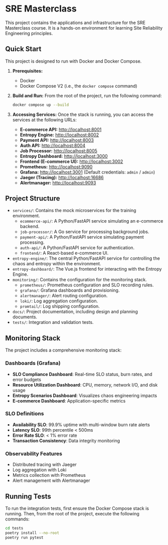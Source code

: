 # SRE Masterclass

This project contains the applications and infrastructure for the SRE Masterclass course. It is a hands-on environment for learning Site Reliability Engineering principles.

## Quick Start

This project is designed to run with Docker and Docker Compose.

1.  **Prerequisites:**
    *   Docker
    *   Docker Compose V2 (i.e., the `docker compose` command)

2.  **Build and Run:**
    From the root of the project, run the following command:
    ```bash
    docker compose up --build
    ```

3.  **Accessing Services:**
    Once the stack is running, you can access the services at the following URLs:

    *   **E-commerce API:** [http://localhost:8001](http://localhost:8001)
    *   **Entropy Engine:** [http://localhost:8002](http://localhost:8002)
    *   **Payment API:** [http://localhost:8003](http://localhost:8003)
    *   **Auth API:** [http://localhost:8004](http://localhost:8004)
    *   **Job Processor:** [http://localhost:8005](http://localhost:8005)
    *   **Entropy Dashboard:** [http://localhost:3000](http://localhost:3000)
    *   **Frontend (E-commerce UI):** [http://localhost:3002](http://localhost:3002)
    *   **Prometheus:** [http://localhost:9090](http://localhost:9090)
    *   **Grafana:** [http://localhost:3001](http://localhost:3001) (Default credentials: `admin` / `admin`)
    *   **Jaeger (Tracing):** [http://localhost:16686](http://localhost:16686)
    *   **Alertmanager:** [http://localhost:9093](http://localhost:9093)

## Project Structure

-   `services/`: Contains the mock microservices for the training environment.
    -   `ecommerce-api/`: A Python/FastAPI service simulating an e-commerce backend.
    -   `job-processor/`: A Go service for processing background jobs.
    -   `payment-api/`: A Python/FastAPI service simulating payment processing.
    -   `auth-api/`: A Python/FastAPI service for authentication.
    -   `frontend/`: A React-based e-commerce UI.
-   `entropy-engine/`: The central Python/FastAPI service for controlling the chaos and entropy within the environment.
-   `entropy-dashboard/`: The Vue.js frontend for interacting with the Entropy Engine.
-   `monitoring/`: Contains the configuration for the monitoring stack.
    -   `prometheus/`: Prometheus configuration and SLO recording rules.
    -   `grafana/`: Grafana dashboards and provisioning.
    -   `alertmanager/`: Alert routing configuration.
    -   `loki/`: Log aggregation configuration.
    -   `promtail/`: Log shipping configuration.
-   `docs/`: Project documentation, including design and planning documents.
-   `tests/`: Integration and validation tests.

## Monitoring Stack

The project includes a comprehensive monitoring stack:

### Dashboards (Grafana)
- **SLO Compliance Dashboard**: Real-time SLO status, burn rates, and error budgets
- **Resource Utilization Dashboard**: CPU, memory, network I/O, and disk usage
- **Entropy Scenarios Dashboard**: Visualizes chaos engineering impacts
- **E-commerce Dashboard**: Application-specific metrics

### SLO Definitions
- **Availability SLO**: 99.9% uptime with multi-window burn rate alerts
- **Latency SLO**: 99th percentile < 500ms
- **Error Rate SLO**: < 1% error rate
- **Transaction Consistency**: Data integrity monitoring

### Observability Features
- Distributed tracing with Jaeger
- Log aggregation with Loki
- Metrics collection with Prometheus
- Alert management with Alertmanager

## Running Tests

To run the integration tests, first ensure the Docker Compose stack is running. Then, from the root of the project, execute the following commands:

```bash
cd tests
poetry install --no-root
poetry run pytest
```
